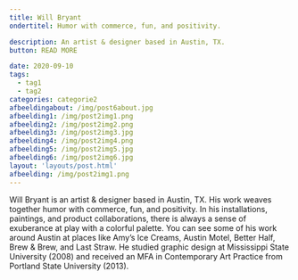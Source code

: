 ```yaml
---
title: Will Bryant
ondertitel: Humor with commerce, fun, and positivity.

description: An artist & designer based in Austin, TX.
button: READ MORE

date: 2020-09-10
tags:
  - tag1
  - tag2
categories: categorie2
afbeeldingabout: /img/post6about.jpg
afbeelding1: /img/post2img1.png
afbeelding2: /img/post2img2.png
afbeelding3: /img/post2img3.jpg
afbeelding4: /img/post2img4.png
afbeelding5: /img/post2img5.jpg
afbeelding6: /img/post2img6.jpg
layout: 'layouts/post.html'
afbeelding: /img/post2img1.png
---
```


Will Bryant is an artist & designer based in Austin, TX. His work weaves together humor with commerce, fun, and positivity. In his installations, paintings, and product collaborations, there is always a sense of exuberance at play with a colorful palette. You can see some of his work around Austin at places like Amy’s Ice Creams, Austin Motel, Better Half, Brew & Brew, and Last Straw. He studied graphic design at Mississippi State University (2008) and received an MFA in Contemporary Art Practice from Portland State University (2013).
